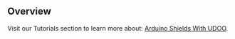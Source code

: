 ## Overview

Visit our Tutorials section to learn more about: [Arduino Shields With UDOO](/tutorial/arduino-shields-udoo/).